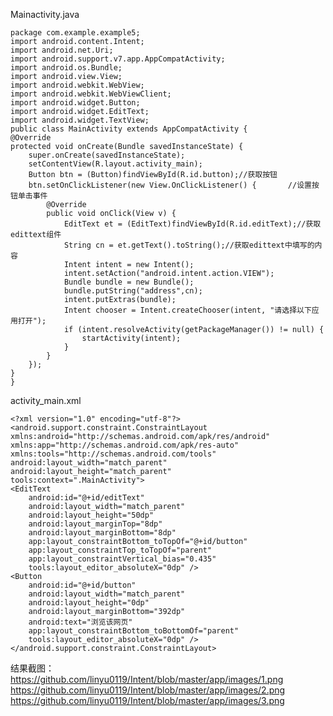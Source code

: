   Mainactivity.java
  
    package com.example.example5;
    import android.content.Intent;
    import android.net.Uri;
    import android.support.v7.app.AppCompatActivity;
    import android.os.Bundle;
    import android.view.View;
    import android.webkit.WebView;
    import android.webkit.WebViewClient;
    import android.widget.Button;
    import android.widget.EditText;
    import android.widget.TextView;
    public class MainActivity extends AppCompatActivity {
    @Override
    protected void onCreate(Bundle savedInstanceState) {
        super.onCreate(savedInstanceState);
        setContentView(R.layout.activity_main);
        Button btn = (Button)findViewById(R.id.button);//获取按钮
        btn.setOnClickListener(new View.OnClickListener() {       //设置按钮单击事件
            @Override
            public void onClick(View v) {
                EditText et = (EditText)findViewById(R.id.editText);//获取edittext组件
                String cn = et.getText().toString();//获取edittext中填写的内容
                Intent intent = new Intent();
                intent.setAction("android.intent.action.VIEW");
                Bundle bundle = new Bundle();
                bundle.putString("address",cn);
                intent.putExtras(bundle);
                Intent chooser = Intent.createChooser(intent, "请选择以下应用打开");
                if (intent.resolveActivity(getPackageManager()) != null) {
                    startActivity(intent);
                }
            }
        });
    }
    }
  
  activity_main.xml
  
    <?xml version="1.0" encoding="utf-8"?>
    <android.support.constraint.ConstraintLayout xmlns:android="http://schemas.android.com/apk/res/android"
    xmlns:app="http://schemas.android.com/apk/res-auto"
    xmlns:tools="http://schemas.android.com/tools"
    android:layout_width="match_parent"
    android:layout_height="match_parent"
    tools:context=".MainActivity">
    <EditText
        android:id="@+id/editText"
        android:layout_width="match_parent"
        android:layout_height="50dp"
        android:layout_marginTop="8dp"
        android:layout_marginBottom="8dp"
        app:layout_constraintBottom_toTopOf="@+id/button"
        app:layout_constraintTop_toTopOf="parent"
        app:layout_constraintVertical_bias="0.435"
        tools:layout_editor_absoluteX="0dp" />
    <Button
        android:id="@+id/button"
        android:layout_width="match_parent"
        android:layout_height="0dp"
        android:layout_marginBottom="392dp"
        android:text="浏览该网页"
        app:layout_constraintBottom_toBottomOf="parent"
        tools:layout_editor_absoluteX="0dp" />
    </android.support.constraint.ConstraintLayout>
  
  结果截图：https://github.com/linyu0119/Intent/blob/master/app/images/1.png
  https://github.com/linyu0119/Intent/blob/master/app/images/2.png
  https://github.com/linyu0119/Intent/blob/master/app/images/3.png

